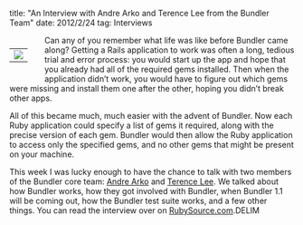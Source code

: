 title: "An Interview with Andre Arko and Terence Lee from the Bundler Team"
date: 2012/2/24
tag: Interviews

<div style="float: left; padding: 7px 30px 10px 0px">
<table cellpadding="0" cellspacing="0" border="0">
  <tr><td><img src="https://patshaughnessy.net/assets/2012/2/24/bundler.png"></td></tr>
</table>
</div>

Can any of you remember what life was like before Bundler came along? Getting a Rails application to work was often a long, tedious trial and error process: you would start up the app and hope that you already had all of the required gems installed. Then when the application didn’t work, you would have to figure out which gems were missing and install them one after the other, hoping you didn’t break other apps.

All of this became much, much easier with the advent of Bundler. Now each Ruby application could specify a list of gems it required, along with the precise version of each gem. Bundler would then allow the Ruby application to access only the specified gems, and no other gems that might be present on your machine.

This week I was lucky enough to have the chance to talk with two members of the Bundler core team: [Andre Arko](http://arko.net/) and [Terence Lee](http://twitter.com/#!/hone02). We talked about how Bundler works, how they got involved with Bundler, when Bundler 1.1 will be coming out, how the Bundler test suite works, and a few other things. You can read the interview over on [RubySource.com](http://rubysource.com/an-interview-with-andre-arko-and-terence-lee-from-the-bundler-team).DELIM

<div style="clear: left"/></div>
